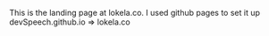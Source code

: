 This is the landing page at lokela.co. I used github pages to set it up
devSpeech.github.io => lokela.co

